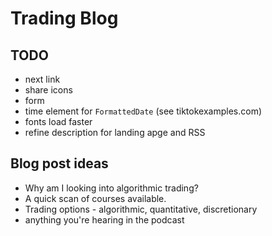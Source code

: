 # Trading Blog

## TODO

- next link
- share icons
- form
- time element for `FormattedDate` (see tiktokexamples.com)
- fonts load faster
- refine description for landing apge and RSS

## Blog post ideas

- Why am I looking into algorithmic trading?
- A quick scan of courses available.
- Trading options - algorithmic, quantitative, discretionary
- anything you're hearing in the podcast
